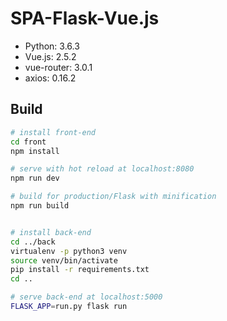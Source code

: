 # SPA-Flask-Vue.js

* Python: 3.6.3
* Vue.js: 2.5.2
* vue-router: 3.0.1
* axios: 0.16.2

## Build

``` bash
# install front-end
cd front
npm install

# serve with hot reload at localhost:8080
npm run dev

# build for production/Flask with minification
npm run build


# install back-end
cd ../back
virtualenv -p python3 venv
source venv/bin/activate
pip install -r requirements.txt
cd ..

# serve back-end at localhost:5000
FLASK_APP=run.py flask run
```

